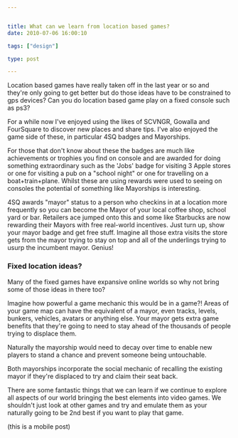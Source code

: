 ```yaml
---


title: What can we learn from location based games?
date: 2010-07-06 16:00:10

tags: ["design"]

type: post

---
```

Location based games have really taken off in the last year or so and
they're only going to get better but do those ideas have to be
constrained to gps devices? Can you do location based game play on a
fixed console such as ps3?

For a while now I've enjoyed using the likes of SCVNGR, Gowalla and
FourSquare to discover new places and share tips. I've also enjoyed the
game side of these, in particular 4SQ badges and Mayorships.

For those that don't know about these the badges are much like
achievements or trophies you find on console and are awarded for doing
something extraordinary such as the 'Jobs' badge for visiting 3 Apple
stores or one for visiting a pub on a "school night" or one for
travelling on a boat+train+plane. Whilst these are using rewards were
used to seeing on consoles the potential of something like Mayorships is
interesting.

4SQ awards "mayor" status to a person who checkins in at a location more
frequently so you can become the Mayor of your local coffee shop, school
yard or bar. Retailers ace jumped onto this and some like Starbucks are
now rewarding their Mayors with free real-world incentives. Just turn
up, show your mayor badge and get free stuff. Imagine all those extra
visits the store gets from the mayor trying to stay on top and all of
the underlings trying to usurp the incumbent mayor. Genius!

### Fixed location ideas?

Many of the fixed games have expansive online worlds so why not bring
some of those ideas in there too?

Imagine how powerful a game mechanic this would be in a game?! Areas of
your game map can have the equivalent of a mayor, even tracks, levels,
bunkers, vehicles, avatars or anything else. Your mayor gets extra game
benefits that they're going to need to stay ahead of the thousands of
people trying to displace them.

Naturally the mayorship would need to decay over time to enable new
players to stand a chance and prevent someone being untouchable.

Both mayorships incorporate the social mechanic of recalling the
existing mayor if they're displaced to try and claim their seat back.

There are some fantastic things that we can learn if we continue to
explore all aspects of our world bringing the best elements into video
games. We shouldn't just look at other games and try and emulate them as
your naturally going to be 2nd best if you want to play that game.

(this is a mobile post)
